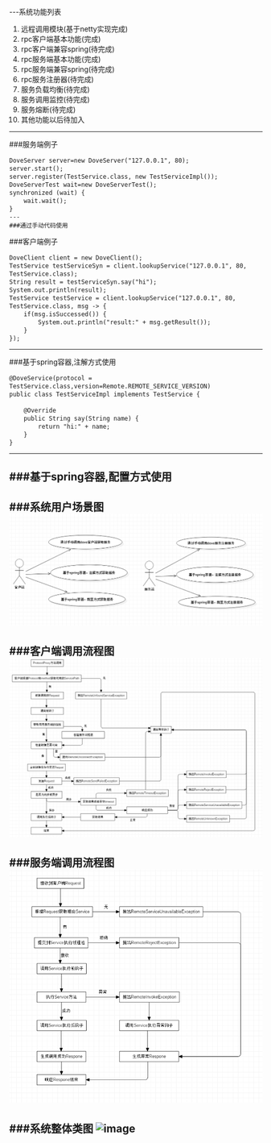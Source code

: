 ---系统功能列表
1.	远程调用模块(基于netty实现完成)
2.	rpc客户端基本功能(完成)
3.	rpc客户端兼容spring(待完成)
4.	rpc服务端基本功能(完成)
5.	rpc服务端兼容spring(待完成)
6.	rpc服务注册器(待完成)
7.	服务负载均衡(待完成)
8.	服务调用监控(待完成)
9.	服务熔断(待完成)
10.	其他功能以后待加入
---
###服务端例子
```
DoveServer server=new DoveServer("127.0.0.1", 80);
server.start();
server.register(TestService.class, new TestServiceImpl());
DoveServerTest wait=new DoveServerTest();
synchronized (wait) {
	wait.wait();
}
---
###通过手动代码使用
```
###客户端例子
```
DoveClient client = new DoveClient();
TestService testServiceSyn = client.lookupService("127.0.0.1", 80, TestService.class);
String result = testServiceSyn.say("hi");
System.out.println(result);
TestService testService = client.lookupService("127.0.0.1", 80, TestService.class, msg -> {
	if(msg.isSuccessed()) {
		System.out.println("result:" + msg.getResult());
	}
});
```
---
###基于spring容器,注解方式使用
```
@DoveService(protocol = TestService.class,version=Remote.REMOTE_SERVICE_VERSION)
public class TestServiceImpl implements TestService {

	@Override
	public String say(String name) {
		return "hi:" + name;
	}
}
```
---
###基于spring容器,配置方式使用
---
###系统用户场景图
![image](https://github.com/scanry/dove/blob/master/design/%E7%B3%BB%E7%BB%9F%E7%94%A8%E6%88%B7%E5%9C%BA%E6%99%AF%E5%9B%BE.png)
---
###客户端调用流程图
![image](https://github.com/scanry/dove/blob/master/design/%E5%AE%A2%E6%88%B7%E7%AB%AF%E8%BF%9C%E7%A8%8B%E8%B0%83%E7%94%A8%E6%B5%81%E7%A8%8B%E5%9B%BE.png)
---
###服务端调用流程图
![image](https://github.com/scanry/dove/blob/master/design/%E6%9C%8D%E5%8A%A1%E7%AB%AF%E6%9C%AC%E5%9C%B0%E8%B0%83%E7%94%A8%E6%B5%81%E7%A8%8B%E5%9B%BE.png)
---
###系统整体类图
![image](https://github.com/scanry/dove/blob/master/design/%E7%B3%BB%E7%BB%9F%E6%95%B4%E4%BD%93%E7%B1%BB%E5%9B%BE.png)
---
           